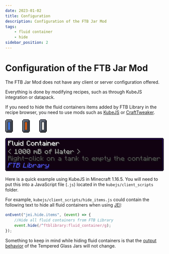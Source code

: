 ```yaml
---
date: 2023-01-02
title: Configuration
description: Configuration of the FTB Jar Mod
tags:
    - fluid container
    - hide
sidebar_position: 2
---
```


# Configuration of the FTB Jar Mod

The FTB Jar Mod does not have any client or server configuration offered.

Everything is done by modifying recipes, such as through KubeJS integration or datapack.

If you need to hide the fluid containers items added by FTB Library in the recipe browser, you need to use mods such as [KubeJS](https://www.curseforge.com/minecraft/mc-mods/kubejs-forge) or [CraftTweaker](https://www.curseforge.com/minecraft/mc-mods/crafttweaker).

![Three basic fluid containers](./_assets/Configuration/fluid-containers.png "Three basic fluid containers")

![The water container hover text](./_assets/Configuration/water-container-text.png "The water container hover text")

Here is a quick example using KubeJS in Minecraft 1.16.5. You will need to put this into a JavaScript file (`.js`) located in the `kubejs/client_scripts` folder.

For example, `kubejs/client_scripts/hide_items.js` could contain the following text to hide all fluid containers when using [JEI](https://www.curseforge.com/minecraft/mc-mods/jei):

```js
onEvent("jei.hide.items", (event) => {
    //Hide all fluid containers from FTB Library
    event.hide(/^ftblibrary:fluid_container/g);
});
```

Something to keep in mind while hiding fluid containers is that the [output behavior](./Contents/Tempered%20Glass%20Jars.md#output-behavior) of the Tempered Glass Jars will not change.
